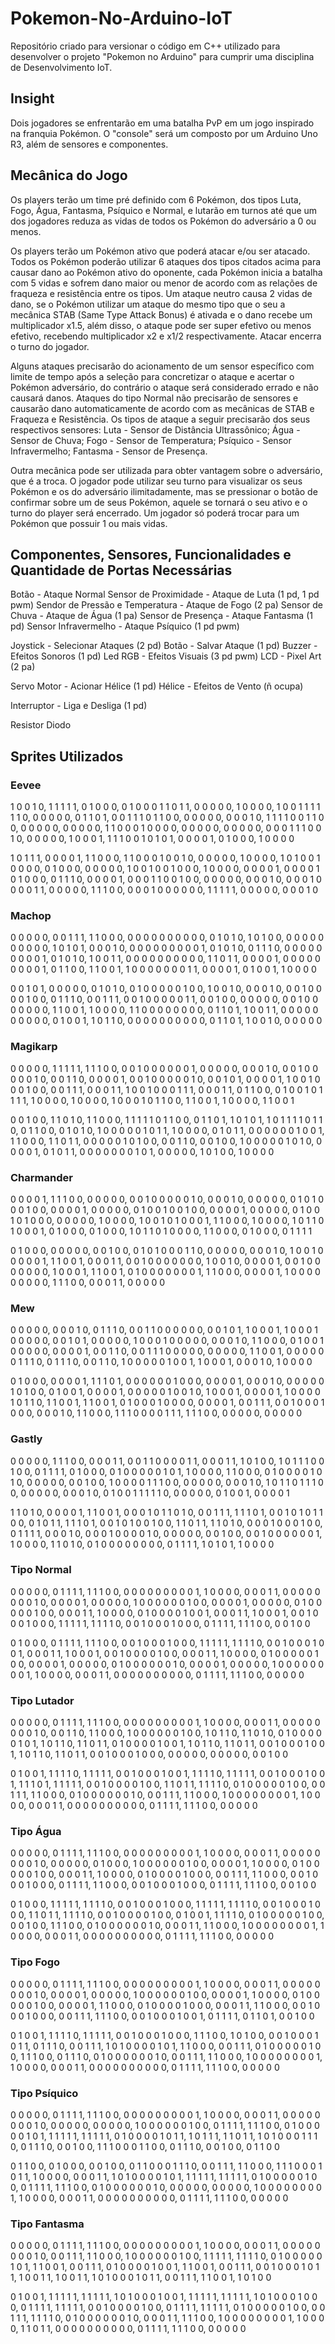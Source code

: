 # Pokemon-No-Arduino-IoT
Repositório criado para versionar o código em C++ utilizado para desenvolver o projeto "Pokemon no Arduino" para cumprir uma disciplina de Desenvolvimento IoT.

## Insight

Dois jogadores se enfrentarão em uma batalha PvP em um jogo inspirado na franquia Pokémon. O "console" será um composto por um Arduino Uno R3, além de sensores e componentes.

## Mecânica do Jogo

Os players terão um time pré definido com 6 Pokémon, dos tipos Luta, Fogo, Água, Fantasma, Psíquico e Normal, e lutarão em turnos até que um dos jogadores reduza as vidas de todos os Pokémon do adversário a 0 ou menos.

Os players terão um Pokémon ativo que poderá atacar e/ou ser atacado. Todos os Pokémon poderão utilizar 6 ataques dos tipos citados acima para causar dano ao Pokémon ativo do oponente, cada Pokémon inicia a batalha com 5 vidas e sofrem dano maior ou menor de acordo com as relações de fraqueza e resistência entre os tipos. Um ataque neutro causa 2 vidas de dano, se o Pokémon utilizar um ataque do mesmo tipo que o seu a mecânica STAB (Same Type Attack Bonus) é ativada e o dano recebe um multiplicador x1.5, além disso, o ataque pode ser super efetivo ou menos efetivo, recebendo multiplicador x2 e x1/2 respectivamente. Atacar encerra o turno do jogador.

Alguns ataques precisarão do acionamento de um sensor específico com limite de tempo após a seleção para concretizar o ataque e acertar o Pokémon adversário, do contrário o ataque será considerado errado e não causará danos. Ataques do tipo Normal não precisarão de sensores e causarão dano automaticamente de acordo com as mecânicas de STAB e Fraqueza e Resistência. Os tipos de ataque a seguir precisarão dos seus respectivos sensores: Luta - Sensor de Distância Ultrassônico; Água - Sensor de Chuva; Fogo - Sensor de Temperatura; Psíquico - Sensor Infravermelho; Fantasma - Sensor de Presença.

Outra mecânica pode ser utilizada para obter vantagem sobre o adversário, que é a troca. O jogador pode utilizar seu turno para visualizar os seus Pokémon e os do adversário ilimitadamente, mas se pressionar o botão de confirmar sobre um de seus Pokémon, aquele se tornará o seu ativo e o turno do player será encerrado. Um jogador só poderá trocar para um Pokémon que possuir 1 ou mais vidas.

## Componentes, Sensores, Funcionalidades e Quantidade de Portas Necessárias

Botão - Ataque Normal
Sensor de Proximidade - Ataque de Luta (1 pd, 1 pd pwm)
Sendor de Pressão e Temperatura - Ataque de Fogo (2 pa)
Sensor de Chuva - Ataque de Água (1 pa)
Sensor de Presença - Ataque Fantasma (1 pd)
Sensor Infravermelho - Ataque Psíquico (1 pd pwm)

Joystick - Selecionar Ataques (2 pd)
Botão - Salvar Ataque (1 pd)
Buzzer - Efeitos Sonoros (1 pd)
Led RGB - Efeitos Visuais (3 pd pwm)
LCD - Pixel Art (2 pa)

Servo Motor - Acionar Hélice (1 pd)
Hélice - Efeitos de Vento (ñ ocupa)

Interruptor - Liga e Desliga (1 pd)

Resistor
Diodo

## Sprites Utilizados

### Eevee

1 0 0 1 0, 1 1 1 1 1, 0 1 0 0 0, 0 1 0 0 0
1 1 0 1 1, 0 0 0 0 0, 1 0 0 0 0, 1 0 0 1 1
1 1 1 1 0, 0 0 0 0 0, 0 1 1 0 1, 0 0 1 1 1
0 1 1 0 0, 0 0 0 0 0, 0 0 0 1 0, 1 1 1 1 0
0 1 1 0 0, 0 0 0 0 0, 0 0 0 0 0, 1 1 0 0 0
1 0 0 0 0, 0 0 0 0 0, 0 0 0 0 0, 0 0 0 1 1
1 0 0 1 0, 0 0 0 0 0, 1 0 0 0 1, 1 1 1 0 0
1 0 1 0 1, 0 0 0 0 1, 0 1 0 0 0, 1 0 0 0 0

1 0 1 1 1, 0 0 0 0 1, 1 1 0 0 0, 1 1 0 0 0
1 0 0 1 0, 0 0 0 0 0, 1 0 0 0 0, 1 0 1 0 0
1 0 0 0 0, 0 1 0 0 0, 0 0 0 0 0, 1 0 0 1 0
0 1 0 0 0, 1 0 0 0 0, 0 0 0 0 1, 0 0 0 0 1
0 1 0 0 0, 0 1 1 1 0, 0 0 0 0 1, 0 0 0 1 1
0 0 1 0 0, 0 0 0 0 0, 0 0 0 1 0, 0 0 0 1 0
0 0 0 1 1, 0 0 0 0 0, 1 1 1 0 0, 0 0 0 1 0
0 0 0 0 0, 1 1 1 1 1, 0 0 0 0 0, 0 0 0 1 0

### Machop

0 0 0 0 0, 0 0 1 1 1, 1 1 0 0 0, 0 0 0 0 0
0 0 0 0 0, 0 1 0 1 0, 1 0 1 0 0, 0 0 0 0 0
0 0 0 0 0, 1 0 1 0 1, 0 0 0 1 0, 0 0 0 0 0
0 0 0 0 1, 0 1 0 1 0, 0 1 1 1 0, 0 0 0 0 0
0 0 0 0 1, 0 1 0 1 0, 1 0 0 1 1, 0 0 0 0 0
0 0 0 0 0, 1 1 0 1 1, 0 0 0 0 1, 0 0 0 0 0
0 0 0 0 1, 0 1 1 0 0, 1 1 0 0 1, 1 0 0 0 0
0 0 0 1 1, 0 0 0 0 1, 0 1 0 0 1, 1 0 0 0 0

0 0 1 0 1, 0 0 0 0 0, 0 1 0 1 0, 0 1 0 0 0
0 0 1 0 0, 1 0 0 1 0, 0 0 0 1 0, 0 0 1 0 0
0 0 1 0 0, 0 1 1 1 0, 0 0 1 1 1, 0 0 1 0 0
0 0 0 1 1, 0 0 1 0 0, 0 0 0 0 0, 0 0 1 0 0
0 0 0 0 0, 1 1 0 0 1, 1 0 0 0 0, 1 1 0 0 0
0 0 0 0 0, 0 1 1 0 1, 1 0 0 1 1, 0 0 0 0 0
0 0 0 0 0, 0 1 0 0 1, 1 0 1 1 0, 0 0 0 0 0
0 0 0 0 0, 0 1 1 0 1, 1 0 0 1 0, 0 0 0 0 0

### Magikarp

0 0 0 0 0, 1 1 1 1 1, 1 1 1 0 0, 0 0 1 0 0
0 0 0 0 1, 0 0 0 0 0, 0 0 0 1 0, 0 0 1 0 0
0 0 0 1 0, 0 0 1 1 0, 0 0 0 0 1, 0 0 1 0 0
0 0 0 1 0, 0 0 1 0 1, 0 0 0 0 1, 1 0 0 1 0
0 0 1 0 0, 0 0 1 1 1, 0 0 0 1 1, 1 0 0 1 0
0 0 1 1 1, 0 0 0 1 1, 0 1 1 0 0, 0 1 0 0 1
0 1 1 1 1, 1 0 0 0 0, 1 0 0 0 0, 1 0 0 0 1
0 1 1 0 0, 1 1 0 0 1, 1 0 0 0 0, 1 1 0 0 1

0 0 1 0 0, 1 1 0 1 0, 1 1 0 0 0, 1 1 1 1 1
0 1 1 0 0, 0 1 1 0 1, 1 0 1 0 1, 1 0 1 1 1
1 0 1 1 0, 0 1 1 0 0, 0 1 0 1 0, 1 0 0 0 0
0 1 0 1 1, 1 0 0 0 0, 0 1 0 1 1, 0 0 0 0 0
0 1 0 0 1, 1 1 0 0 0, 1 1 0 1 1, 0 0 0 0 0
1 0 1 0 0, 0 0 1 1 0, 0 0 1 0 0, 1 0 0 0 0
0 1 0 1 0, 0 0 0 0 1, 0 1 0 1 1, 0 0 0 0 0
0 0 1 0 1, 0 0 0 0 0, 1 0 1 0 0, 1 0 0 0 0

### Charmander

0 0 0 0 1, 1 1 1 0 0, 0 0 0 0 0, 0 0 1 0 0
0 0 0 1 0, 0 0 0 1 0, 0 0 0 0 0, 0 1 0 1 0
0 0 1 0 0, 0 0 0 0 1, 0 0 0 0 0, 0 1 0 0 1
0 0 1 0 0, 0 0 0 0 1, 0 0 0 0 0, 0 1 0 0 1
0 1 0 0 0, 0 0 0 0 0, 1 0 0 0 0, 1 0 0 1 0
1 0 0 0 1, 1 1 0 0 0, 1 0 0 0 0, 1 0 1 1 0
1 0 0 0 1, 0 1 0 0 0, 0 1 0 0 0, 1 0 1 1 0
1 0 0 0 0, 1 1 0 0 0, 0 1 0 0 0, 0 1 1 1 1

0 1 0 0 0, 0 0 0 0 0, 0 0 1 0 0, 0 1 0 1 0
0 0 1 1 0, 0 0 0 0 0, 0 0 0 1 0, 1 0 0 1 0
0 0 0 0 1, 1 1 0 0 1, 0 0 0 1 1, 0 0 1 0 0
0 0 0 0 0, 1 0 0 1 0, 0 0 0 0 1, 0 0 1 0 0
0 0 0 0 0, 1 0 0 0 1, 1 1 0 0 1, 0 1 0 0 0
0 0 0 0 1, 1 1 0 0 0, 0 0 0 0 1, 1 0 0 0 0
0 0 0 0 0, 1 1 1 0 0, 0 0 0 1 1, 0 0 0 0 0

### Mew

0 0 0 0 0, 0 0 0 1 0, 0 1 1 1 0, 0 0 1 1 0
0 0 0 0 0, 0 0 1 0 1, 1 0 0 0 1, 1 0 0 0 1
0 0 0 0 0, 0 0 1 0 1, 0 0 0 0 0, 1 0 0 0 1
0 0 0 0 0, 0 0 0 1 0, 1 1 0 0 0, 0 1 0 0 1
0 0 0 0 0, 0 0 0 0 1, 0 0 1 1 0, 0 0 1 1 1
0 0 0 0 0, 0 0 0 0 0, 1 1 0 0 1, 0 0 0 0 0
0 1 1 1 0, 0 1 1 1 0, 0 0 1 1 0, 1 0 0 0 0
0 1 0 0 1, 1 0 0 0 1, 0 0 0 1 0, 1 0 0 0 0

0 1 0 0 0, 0 0 0 0 1, 1 1 1 0 1, 0 0 0 0 0
0 1 0 0 0, 0 0 0 0 1, 0 0 0 1 0, 0 0 0 0 0
1 0 1 0 0, 0 1 0 0 1, 0 0 0 0 1, 0 0 0 0 0
1 0 0 1 0, 1 0 0 0 1, 0 0 0 0 1, 1 0 0 0 0
1 0 1 1 0, 1 1 0 0 1, 1 1 0 0 1, 0 1 0 0 0
1 0 0 0 0, 0 0 0 0 1, 0 0 1 1 1, 0 0 1 0 0
0 1 0 0 0, 0 0 0 1 0, 1 1 0 0 0, 1 1 1 0 0
0 0 1 1 1, 1 1 1 0 0, 0 0 0 0 0, 0 0 0 0 0

### Gastly

0 0 0 0 0, 1 1 1 0 0, 0 0 0 1 1, 0 0 1 1 0
0 0 0 1 1, 0 0 0 1 1, 1 0 1 0 0, 1 0 1 1 1
0 0 1 0 0, 0 1 1 1 1, 0 1 0 0 0, 0 1 0 0 0
0 0 1 0 1, 1 0 0 0 0, 1 1 0 0 0, 0 1 0 0 0
0 1 0 1 0, 0 0 0 0 0, 0 0 1 0 0, 1 0 0 0 0
1 1 1 0 0, 0 0 0 0 0, 0 0 0 1 0, 1 0 1 1 0
1 1 1 0 0, 0 0 0 0 0, 0 0 0 1 0, 0 1 0 0 1
1 1 1 1 0, 0 0 0 0 0, 0 1 0 0 1, 0 0 0 0 1

1 1 0 1 0, 0 0 0 0 1, 1 1 0 0 1, 0 0 0 1 0
1 1 0 1 0, 0 0 1 1 1, 1 1 1 0 1, 0 0 1 0 1
0 1 1 0 0, 0 1 0 1 1, 1 1 1 0 1, 0 0 1 0 1
0 0 1 0 0, 1 1 0 1 1, 1 1 0 1 0, 0 0 0 1 0
0 0 1 0 0, 0 1 1 1 1, 0 0 0 1 0, 0 0 0 1 0
0 0 0 1 0, 0 0 0 0 0, 0 0 1 0 0, 0 0 1 0 0
0 0 0 0 1, 1 0 0 0 0, 1 1 0 1 0, 0 1 0 0 0
0 0 0 0 0, 0 1 1 1 1, 1 0 1 0 1, 1 0 0 0 0

### Tipo Normal

0 0 0 0 0, 0 1 1 1 1, 1 1 1 0 0, 0 0 0 0 0
0 0 0 0 1, 1 0 0 0 0, 0 0 0 1 1, 0 0 0 0 0
0 0 0 1 0, 0 0 0 0 1, 0 0 0 0 0, 1 0 0 0 0
0 0 1 0 0, 0 0 0 0 1, 0 0 0 0 0, 0 1 0 0 0
0 0 1 0 0, 0 0 0 1 1, 1 0 0 0 0, 0 1 0 0 0
0 1 0 0 1, 0 0 0 1 1, 1 0 0 0 1, 0 0 1 0 0
0 1 0 0 0, 1 1 1 1 1, 1 1 1 1 0, 0 0 1 0 0
0 1 0 0 0, 0 1 1 1 1, 1 1 1 0 0, 0 0 1 0 0

0 1 0 0 0, 0 1 1 1 1, 1 1 1 0 0, 0 0 1 0 0
0 1 0 0 0, 1 1 1 1 1, 1 1 1 1 0, 0 0 1 0 0
0 1 0 0 1, 0 0 0 1 1, 1 0 0 0 1, 0 0 1 0 0
0 0 1 0 0, 0 0 0 1 1, 1 0 0 0 0, 0 1 0 0 0
0 0 1 0 0, 0 0 0 0 1, 0 0 0 0 0, 0 1 0 0 0
0 0 0 1 0, 0 0 0 0 1, 0 0 0 0 0, 1 0 0 0 0
0 0 0 0 1, 1 0 0 0 0, 0 0 0 1 1, 0 0 0 0 0
0 0 0 0 0, 0 1 1 1 1, 1 1 1 0 0, 0 0 0 0 0

### Tipo Lutador

0 0 0 0 0, 0 1 1 1 1, 1 1 1 0 0, 0 0 0 0 0
0 0 0 0 1, 1 0 0 0 0, 0 0 0 1 1, 0 0 0 0 0
0 0 0 1 0, 0 0 1 1 0, 1 1 0 0 0, 1 0 0 0 0
0 0 1 0 0, 1 0 1 1 0, 1 1 0 1 0, 0 1 0 0 0
0 0 1 0 1, 1 0 1 1 0, 1 1 0 1 1, 0 1 0 0 0
0 1 0 0 1, 1 0 1 1 0, 1 1 0 1 1, 0 0 1 0 0
0 1 0 0 1, 1 0 1 1 0, 1 1 0 1 1, 0 0 1 0 0
0 1 0 0 0, 0 0 0 0 0, 0 0 0 0 0, 0 0 1 0 0

0 1 0 0 1, 1 1 1 1 0, 1 1 1 1 1, 0 0 1 0 0
0 1 0 0 1, 1 1 1 1 0, 1 1 1 1 1, 0 0 1 0 0
0 1 0 0 1, 1 1 1 0 1, 1 1 1 1 1, 0 0 1 0 0
0 0 1 0 0, 1 1 0 1 1, 1 1 1 1 0, 0 1 0 0 0
0 0 1 0 0, 0 0 1 1 1, 1 1 0 0 0, 0 1 0 0 0
0 0 0 1 0, 0 0 1 1 1, 1 1 0 0 0, 1 0 0 0 0
0 0 0 0 1, 1 0 0 0 0, 0 0 0 1 1, 0 0 0 0 0
0 0 0 0 0, 0 1 1 1 1, 1 1 1 0 0, 0 0 0 0 0

### Tipo Água

0 0 0 0 0, 0 1 1 1 1, 1 1 1 0 0, 0 0 0 0 0
0 0 0 0 1, 1 0 0 0 0, 0 0 0 1 1, 0 0 0 0 0
0 0 0 1 0, 0 0 0 0 0, 0 1 0 0 0, 1 0 0 0 0
0 0 1 0 0, 0 0 0 0 1, 1 0 0 0 0, 0 1 0 0 0
0 0 1 0 0, 0 0 0 1 1, 1 0 0 0 0, 0 1 0 0 0
0 1 0 0 0, 0 0 1 1 1, 1 1 0 0 0, 0 0 1 0 0
0 1 0 0 0, 0 1 1 1 1, 1 1 0 0 0, 0 0 1 0 0
0 1 0 0 0, 0 1 1 1 1, 1 1 1 0 0, 0 0 1 0 0

0 1 0 0 0, 1 1 1 1 1, 1 1 1 1 0, 0 0 1 0 0
0 1 0 0 0, 1 1 1 1 1, 1 1 1 1 0, 0 0 1 0 0
0 1 0 0 0, 1 1 0 1 1, 1 1 1 1 0, 0 0 1 0 0
0 0 1 0 0, 0 1 0 0 1, 1 1 1 1 0, 0 1 0 0 0
0 0 1 0 0, 0 0 1 0 0, 1 1 1 0 0, 0 1 0 0 0
0 0 0 1 0, 0 0 0 1 1, 1 1 0 0 0, 1 0 0 0 0
0 0 0 0 1, 1 0 0 0 0, 0 0 0 1 1, 0 0 0 0 0
0 0 0 0 0, 0 1 1 1 1, 1 1 1 0 0, 0 0 0 0 0

### Tipo Fogo

0 0 0 0 0, 0 1 1 1 1, 1 1 1 0 0, 0 0 0 0 0
0 0 0 0 1, 1 0 0 0 0, 0 0 0 1 1, 0 0 0 0 0
0 0 0 1 0, 0 0 0 0 1, 0 0 0 0 0, 1 0 0 0 0
0 0 1 0 0, 0 0 0 0 1, 1 0 0 0 0, 0 1 0 0 0
0 0 1 0 0, 0 0 0 0 1, 1 1 0 0 0, 0 1 0 0 0
0 1 0 0 0, 0 0 0 1 1, 1 1 0 0 0, 0 0 1 0 0
0 1 0 0 0, 0 0 1 1 1, 1 1 1 0 0, 0 0 1 0 0
0 1 0 0 1, 0 1 1 1 1, 0 1 1 0 1, 0 0 1 0 0

0 1 0 0 1, 1 1 1 1 0, 1 1 1 1 1, 0 0 1 0 0
0 1 0 0 0, 1 1 1 0 0, 1 0 1 0 0, 0 0 1 0 0
0 1 0 1 1, 0 1 1 1 0, 0 0 1 1 1, 1 0 1 0 0
0 0 1 0 1, 1 1 0 0 0, 0 0 1 1 1, 0 1 0 0 0
0 0 1 0 0, 1 1 1 0 0, 0 1 1 1 0, 0 1 0 0 0
0 0 0 1 0, 0 0 1 1 1, 1 1 0 0 0, 1 0 0 0 0
0 0 0 0 1, 1 0 0 0 0, 0 0 0 1 1, 0 0 0 0 0
0 0 0 0 0, 0 1 1 1 1, 1 1 1 0 0, 0 0 0 0 0

### Tipo Psíquico

0 0 0 0 0, 0 1 1 1 1, 1 1 1 0 0, 0 0 0 0 0
0 0 0 0 1, 1 0 0 0 0, 0 0 0 1 1, 0 0 0 0 0
0 0 0 1 0, 0 0 0 0 0, 0 0 0 0 0, 1 0 0 0 0
0 0 1 0 0, 0 1 1 1 1, 1 1 1 0 0, 0 1 0 0 0
0 0 1 0 1, 1 1 1 1 1, 1 1 1 1 1, 0 1 0 0 0
0 1 0 1 1, 1 0 1 1 1, 1 1 0 1 1, 1 0 1 0 0
0 1 1 1 0, 0 1 1 1 0, 0 0 1 0 0, 1 1 1 0 0
0 1 1 0 0, 0 1 1 1 0, 0 0 1 0 0, 0 1 1 0 0

0 1 1 0 0, 0 1 0 0 0, 0 0 1 0 0, 0 1 1 0 0
0 1 1 1 0, 0 0 1 1 1, 1 1 0 0 0, 1 1 1 0 0
0 1 0 1 1, 1 0 0 0 0, 0 0 0 1 1, 1 0 1 0 0
0 0 1 0 1, 1 1 1 1 1, 1 1 1 1 1, 0 1 0 0 0
0 0 1 0 0, 0 1 1 1 1, 1 1 1 0 0, 0 1 0 0 0
0 0 0 1 0, 0 0 0 0 0, 0 0 0 0 0, 1 0 0 0 0
0 0 0 0 1, 1 0 0 0 0, 0 0 0 1 1, 0 0 0 0 0
0 0 0 0 0, 0 1 1 1 1, 1 1 1 0 0, 0 0 0 0 0

### Tipo Fantasma

0 0 0 0 0, 0 1 1 1 1, 1 1 1 0 0, 0 0 0 0 0
0 0 0 0 1, 1 0 0 0 0, 0 0 0 1 1, 0 0 0 0 0
0 0 0 1 0, 0 0 1 1 1, 1 1 0 0 0, 1 0 0 0 0
0 0 1 0 0, 1 1 1 1 1, 1 1 1 1 0, 0 1 0 0 0
0 0 1 0 1, 1 1 0 0 1, 0 0 1 1 1, 0 1 0 0 0
0 1 0 0 1, 1 1 0 0 1, 0 0 1 1 1, 0 0 1 0 0
0 1 0 1 1, 1 0 0 1 1, 1 0 0 1 1, 1 0 1 0 0
0 1 0 1 1, 0 0 1 1 1, 1 1 0 0 1, 1 0 1 0 0

0 1 0 0 1, 1 1 1 1 1, 1 1 1 1 1, 1 0 1 0 0
0 1 0 0 1, 1 1 1 1 1, 1 1 1 1 1, 1 0 1 0 0
0 1 0 0 0, 0 1 1 1 1, 1 1 1 1 1, 0 0 1 0 0
0 0 1 0 0, 0 1 1 1 1, 1 1 1 1 1, 0 1 0 0 0
0 0 1 0 0, 0 0 1 1 1, 1 1 1 1 0, 0 1 0 0 0
0 0 0 1 0, 0 0 0 1 1, 1 1 1 0 0, 1 0 0 0 0
0 0 0 0 1, 1 0 0 0 0, 1 1 0 1 1, 0 0 0 0 0
0 0 0 0 0, 0 1 1 1 1, 1 1 1 0 0, 0 0 0 0 0